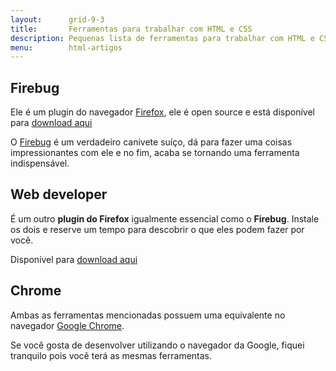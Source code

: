 ```yaml
---
layout:      grid-9-3
title:       Ferramentas para trabalhar com HTML e CSS
description: Pequenas lista de ferramentas para trabalhar com HTML e CSS
menu:        html-artigos
---
```


Firebug
---

Ele é um plugin do navegador [Firefox](https://www.mozilla.org/pt-BR/firefox/new/ "link-externo"), ele é open source e 
está disponível para [download aqui](https://addons.mozilla.org/pt-br/firefox/addon/firebug "link-externo")

O [Firebug](https://getfirebug.com/ "link-externo") é um verdadeiro canivete suíço, dá para fazer uma coisas impressionantes
com ele e no fim, acaba se tornando uma ferramenta indispensável.


Web developer
---

É um outro __plugin do Firefox__ igualmente essencial como o __Firebug__. Instale os dois e reserve um tempo para descobrir 
o que eles podem fazer por você.

Disponível para [download aqui](https://addons.mozilla.org/pt-br/firefox/addon/web-developer/ "link-externo")



Chrome
---

Ambas as ferramentas mencionadas possuem uma equivalente no navegador [Google Chrome](https://www.google.com/chrome/ "link-externo").

Se você gosta de desenvolver utilizando o navegador da Google, fiquei tranquilo pois você terá as mesmas ferramentas.